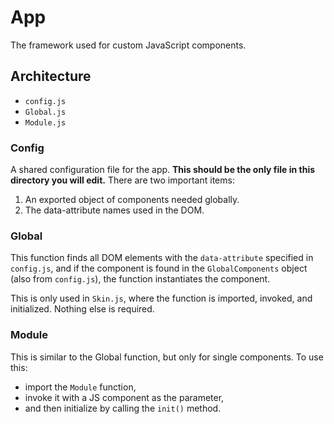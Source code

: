 # App

The framework used for custom JavaScript components.

## Architecture

- `config.js`
- `Global.js`
- `Module.js`

### Config

A shared configuration file for the app. **This should be the only file in this directory you will edit.** There are two important items:

1. An exported object of components needed globally.
2. The data-attribute names used in the DOM.

### Global

This function finds all DOM elements with the `data-attribute` specified in `config.js`, and if the component is found in the `GlobalComponents` object (also from `config.js`), the function instantiates the component.

This is only used in `Skin.js`, where the function is imported, invoked, and initialized. Nothing else is required.

### Module

This is similar to the Global function, but only for single components. To use this: 

- import the `Module` function,
- invoke it with a JS component as the parameter,
- and then initialize by calling the `init()` method.
